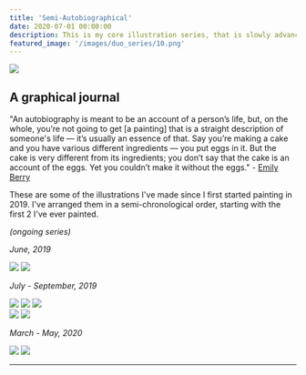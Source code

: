 ```yaml
---
title: 'Semi-Autobiographical'
date: 2020-07-01 00:00:00
description: This is my core illustration series, that is slowly advancing and is somewhat inspired by my events in my life.
featured_image: '/images/duo_series/10.png'
---
```


![](/images/duo_series/10.png)

## A graphical journal

"An autobiography is meant to be an account of a person’s life, but, on the whole, you’re not going to get [a painting] that is a straight description of someone's life
 — it’s usually an essence of that. Say you’re making a cake and you have various different ingredients — 
 you put eggs in it. But the cake is very different from its ingredients; you don’t say that the cake 
 is an account of the eggs. Yet you couldn’t make it without the eggs." - <a href='https://lareviewofbooks.org/article/spectacular-endlessly-an-interview-with-emily-berry/'>Emily Berry </a>


These are some of the illustrations I've made since I first started painting in 2019. I've arranged them in a semi-chronological order, starting with the first 2 I've ever painted. 

*(ongoing series)*

*June, 2019*
<div class="gallery" data-columns="2">
    <img src="/images/duo_series/1.jpeg">
    <img src="/images/duo_series/2.jpeg">
</div>

*July - September, 2019*

<img src="/images/duo_series/3.jpeg">

<img src="/images/duo_series/6.jpeg">

<img src="/images/duo_series/4.jpeg">



<div class="gallery" data-columns="2">
    <img src="/images/duo_series/7.jpeg">
    <img src="/images/duo_series/5.jpeg">
</div>

*March - May, 2020*

<img src="/images/duo_series/9.jpeg">

<img src="/images/duo_series/8.jpeg">







---



